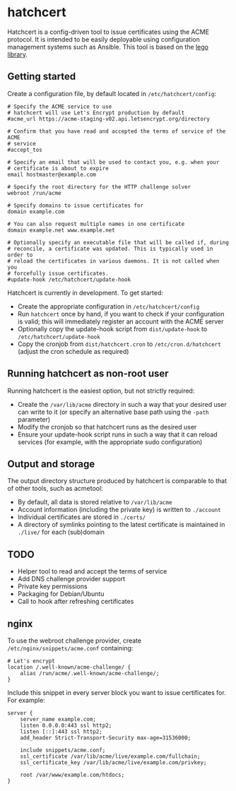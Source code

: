 # hatchcert

Hatchcert is a config-driven tool to issue certificates using the ACME protocol.
It is intended to be easily deployable using configuration management systems
such as Ansible.
This tool is based on the [lego library](https://go-acme.github.io/lego/).


## Getting started

Create a configuration file, by default located in `/etc/hatchcert/config`:

    # Specify the ACME service to use
    # hatchcert will use Let's Encrypt production by default
    #acme_url https://acme-staging-v02.api.letsencrypt.org/directory

    # Confirm that you have read and accepted the terms of service of the ACME
    # service
    #accept_tos

    # Specify an email that will be used to contact you, e.g. when your
    # certificate is about to expire
    email hostmaster@example.com

    # Specify the root directory for the HTTP challenge solver
    webroot /run/acme

    # Specify domains to issue certificates for
    domain example.com

    # You can also request multiple names in one certificate
    domain example.net www.example.net

    # Optionally specify an executable file that will be called if, during
    # reconcile, a certificate was updated. This is typically used in order to
    # reload the certificates in various daemons. It is not called when you
    # forcefully issue certificates.
    #update-hook /etc/hatchcert/update-hook


Hatchcert is currently in development.
To get started:

* Create the appropriate configuration in `/etc/hatchcert/config`
* Run `hatchcert` once by hand, if you want to check if your configuration is
  valid; this will immediately register an account with the ACME server
* Optionally copy the update-hook script from `dist/update-hook` to `/etc/hatchcert/update-hook`
* Copy the cronjob from `dist/hatchcert.cron` to
  `/etc/cron.d/hatchcert` (adjust the cron schedule as required)



## Running hatchcert as non-root user

Running hatchcert is the easiest option, but not strictly required:

* Create the `/var/lib/acme` directory in such a way that your desired user can
  write to it (or specify an alternative base path using the `-path` parameter)
* Modify the cronjob so that hatchcert runs as the desired user
* Ensure your update-hook script runs in such a way that it can reload services
  (for example, with the appropriate sudo configuration)


## Output and storage

The output directory structure produced by hatchcert is comparable to that of
other tools, such as acmetool:

* By default, all data is stored relative to `/var/lib/acme`
* Account information (including the private key) is written to `./account`
* Individual certificates are stored in `./certs/`
* A directory of symlinks pointing to the latest certificate is maintained in
  `./live/` for each (sub)domain


## TODO

* Helper tool to read and accept the terms of service
* Add DNS challenge provider support
* Private key permissions
* Packaging for Debian/Ubuntu
* Call to hook after refreshing certificates


## nginx

To use the webroot challenge provider, create `/etc/nginx/snippets/acme.conf`
containing:

    # Let's encrypt
    location /.well-known/acme-challenge/ {
        alias /run/acme/.well-known/acme-challenge/;
    }

Include this snippet in every server block you want to issue certificates for.
For example:

    server {
        server_name example.com;
        listen 0.0.0.0:443 ssl http2;
        listen [::]:443 ssl http2;
        add_header Strict-Transport-Security max-age=31536000;

        include snippets/acme.conf;
        ssl_certificate /var/lib/acme/live/example.com/fullchain;
        ssl_certificate_key /var/lib/acme/live/example.com/privkey;

        root /var/www/example.com/htdocs;
    }
